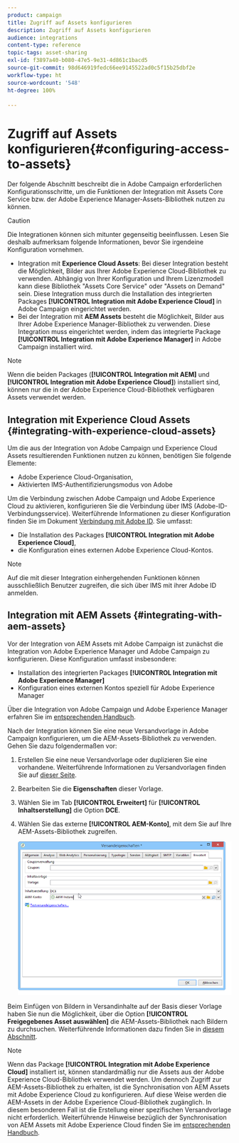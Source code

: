 ```yaml
---
product: campaign
title: Zugriff auf Assets konfigurieren
description: Zugriff auf Assets konfigurieren
audience: integrations
content-type: reference
topic-tags: asset-sharing
exl-id: f3897a40-b080-47e5-9e31-4d861c1bacd5
source-git-commit: 98d646919fedc66ee9145522ad0c5f15b25dbf2e
workflow-type: ht
source-wordcount: '548'
ht-degree: 100%

---
```


# Zugriff auf Assets konfigurieren{#configuring-access-to-assets}

Der folgende Abschnitt beschreibt die in Adobe Campaign erforderlichen Konfigurationsschritte, um die Funktionen der Integration mit Assets Core Service bzw. der Adobe Experience Manager-Assets-Bibliothek nutzen zu können.

>[!CAUTION]
>
>Die Integrationen können sich mitunter gegenseitig beeinflussen. Lesen Sie deshalb aufmerksam folgende Informationen, bevor Sie irgendeine Konfiguration vornehmen.

* Integration mit **Experience Cloud Assets**: Bei dieser Integration besteht die Möglichkeit, Bilder aus Ihrer Adobe Experience Cloud-Bibliothek zu verwenden. Abhängig von Ihrer Konfiguration und Ihrem Lizenzmodell kann diese Bibliothek &quot;Assets Core Service&quot; oder &quot;Assets on Demand&quot; sein. Diese Integration muss durch die Installation des integrierten Packages **[!UICONTROL Integration mit Adobe Experience Cloud]** in Adobe Campaign eingerichtet werden.
* Bei der Integration mit **AEM Assets** besteht die Möglichkeit, Bilder aus Ihrer Adobe Experience Manager-Bibliothek zu verwenden. Diese Integration muss eingerichtet werden, indem das integrierte Package **[!UICONTROL Integration mit Adobe Experience Manager]** in Adobe Campaign installiert wird.

>[!NOTE]
>
>Wenn die beiden Packages (**[!UICONTROL Integration mit AEM]** und **[!UICONTROL Integration mit Adobe Experience Cloud]**) installiert sind, können nur die in der Adobe Experience Cloud-Bibliothek verfügbaren Assets verwendet werden.

## Integration mit Experience Cloud Assets {#integrating-with-experience-cloud-assets}

Um die aus der Integration von Adobe Campaign und Experience Cloud Assets resultierenden Funktionen nutzen zu können, benötigen Sie folgende Elemente:

* Adobe Experience Cloud-Organisation,
* Aktivierten IMS-Authentifizierungsmodus von Adobe

Um die Verbindung zwischen Adobe Campaign und Adobe Experience Cloud zu aktivieren, konfigurieren Sie die Verbindung über IMS (Adobe-ID-Verbindungsservice). Weiterführende Informationen zu dieser Konfiguration finden Sie im Dokument [Verbindung mit Adobe ID](../../integrations/using/about-adobe-id.md). Sie umfasst:

* Die Installation des Packages **[!UICONTROL Integration mit Adobe Experience Cloud]**,
* die Konfiguration eines externen Adobe Experience Cloud-Kontos.

>[!NOTE]
>
>Auf die mit dieser Integration einhergehenden Funktionen können ausschließlich Benutzer zugreifen, die sich über IMS mit ihrer Adobe ID anmelden.

## Integration mit AEM Assets {#integrating-with-aem-assets}

Vor der Integration von AEM Assets mit Adobe Campaign ist zunächst die Integration von Adobe Experience Manager und Adobe Campaign zu konfigurieren. Diese Konfiguration umfasst insbesondere:

* Installation des integrierten Packages **[!UICONTROL Integration mit Adobe Experience Manager]**
* Konfiguration eines externen Kontos speziell für Adobe Experience Manager

Über die Integration von Adobe Campaign und Adobe Experience Manager erfahren Sie im [entsprechenden Handbuch](../../integrations/using/about-adobe-experience-manager.md).

Nach der Integration können Sie eine neue Versandvorlage in Adobe Campaign konfigurieren, um die AEM-Assets-Bibliothek zu verwenden. Gehen Sie dazu folgendermaßen vor:

1. Erstellen Sie eine neue Versandvorlage oder duplizieren Sie eine vorhandene. Weiterführende Informationen zu Versandvorlagen finden Sie auf [dieser Seite](../../delivery/using/about-templates.md).
1. Bearbeiten Sie die **Eigenschaften** dieser Vorlage.
1. Wählen Sie im Tab **[!UICONTROL Erweitert]** für **[!UICONTROL Inhaltserstellung]** die Option **DCE**.
1. Wählen Sie das externe **[!UICONTROL AEM-Konto]**, mit dem Sie auf Ihre AEM-Assets-Bibliothek zugreifen.

   ![](assets/dam_aem_assets1.png)

Beim Einfügen von Bildern in Versandinhalte auf der Basis dieser Vorlage haben Sie nun die Möglichkeit, über die Option **[!UICONTROL Freigegebenes Asset auswählen]** die AEM-Assets-Bibliothek nach Bildern zu durchsuchen. Weiterführende Informationen dazu finden Sie in [diesem Abschnitt](../../integrations/using/inserting-a-shared-asset.md).

>[!NOTE]
>
>Wenn das Package **[!UICONTROL Integration mit Adobe Experience Cloud]** installiert ist, können standardmäßig nur die Assets aus der Adobe Experience Cloud-Bibliothek verwendet werden. Um dennoch Zugriff zur AEM-Assets-Bibliothek zu erhalten, ist die Synchronisation von AEM Assets mit Adobe Experience Cloud zu konfigurieren. Auf diese Weise werden die AEM-Assets in der Adobe Experience Cloud-Bibliothek zugänglich. In diesem besonderen Fall ist die Erstellung einer spezifischen Versandvorlage nicht erforderlich. Weiterführende Hinweise bezüglich der Synchronisation von AEM Assets mit Adobe Experience Cloud finden Sie im [entsprechenden Handbuch](https://experienceleague.adobe.com/docs/experience-manager-65/administering/integration/configure-assets-cc-integration.html?lang=de#integration).
